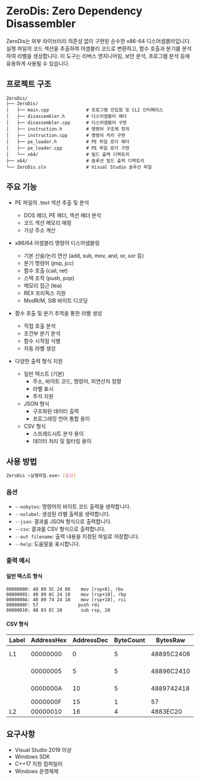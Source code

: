 # ZeroDis: Zero Dependency Disassembler

ZeroDis는 외부 라이브러리 의존성 없이 구현된 순수한 x86-64 디스어셈블러입니다. 실행 파일의 코드 섹션을 추출하여 어셈블리 코드로 변환하고, 함수 호출과 분기를 분석하여 라벨을 생성합니다. 이 도구는 리버스 엔지니어링, 보안 분석, 프로그램 분석 등에 유용하게 사용될 수 있습니다.

## 프로젝트 구조

```
ZeroDis/
├── ZeroDis/
│   ├── main.cpp              # 프로그램 진입점 및 CLI 인터페이스
│   ├── disassembler.h        # 디스어셈블러 헤더
│   ├── disassembler.cpp      # 디스어셈블러 구현
│   ├── instruction.h         # 명령어 구조체 정의
│   ├── instruction.cpp       # 명령어 처리 구현
│   ├── pe_loader.h           # PE 파일 로더 헤더
│   ├── pe_loader.cpp         # PE 파일 로더 구현
│   └── x64/                  # 빌드 출력 디렉토리
├── x64/                      # 솔루션 빌드 출력 디렉토리
└── ZeroDis.sln               # Visual Studio 솔루션 파일
```

## 주요 기능

- PE 파일의 .text 섹션 추출 및 분석
  - DOS 헤더, PE 헤더, 섹션 헤더 분석
  - 코드 섹션 메모리 매핑
  - 가상 주소 계산

- x86/64 어셈블리 명령어 디스어셈블링
  - 기본 산술/논리 연산 (add, sub, mov, and, or, xor 등)
  - 분기 명령어 (jmp, jcc)
  - 함수 호출 (call, ret)
  - 스택 조작 (push, pop)
  - 메모리 접근 (lea)
  - REX 프리픽스 지원
  - ModR/M, SIB 바이트 디코딩

- 함수 호출 및 분기 추적을 통한 라벨 생성
  - 직접 호출 분석
  - 조건부 분기 분석
  - 함수 시작점 식별
  - 자동 라벨 생성

- 다양한 출력 형식 지원
  - 일반 텍스트 (기본)
    - 주소, 바이트 코드, 명령어, 피연산자 정렬
    - 라벨 표시
    - 주석 지원
  - JSON 형식
    - 구조화된 데이터 출력
    - 프로그래밍 언어 통합 용이
  - CSV 형식
    - 스프레드시트 분석 용이
    - 데이터 처리 및 필터링 용이

## 사용 방법

```bash
ZeroDis <실행파일.exe> [옵션]
```

### 옵션

- `--nobytes`: 명령어의 바이트 코드 출력을 생략합니다.
- `--nolabel`: 생성된 라벨 출력을 생략합니다.
- `--json`: 결과를 JSON 형식으로 출력합니다.
- `--csv`: 결과를 CSV 형식으로 출력합니다.
- `--out filename`: 출력 내용을 지정된 파일로 저장합니다.
- `--help`: 도움말을 표시합니다.

### 출력 예시

#### 일반 텍스트 형식
```
00000000: 48 89 5C 24 08    mov [rsp+8], rbx
00000005: 48 89 6C 24 10    mov [rsp+10], rbp
0000000A: 48 89 74 24 18    mov [rsp+18], rsi
0000000F: 57               push rdi
00000010: 48 83 EC 20       sub rsp, 20
```

#### CSV 형식
| Label | AddressHex | AddressDec | ByteCount | BytesRaw | Mnemonic | Operands |
|-------|------------|------------|-----------|----------|----------|----------|
| L1    | 00000000   | 0          | 5         | 48895C2408 | mov      | [rsp+8], rbx |
|       | 00000005   | 5          | 5         | 48896C2410 | mov      | [rsp+10], rbp |
|       | 0000000A   | 10         | 5         | 4889742418 | mov      | [rsp+18], rsi |
|       | 0000000F   | 15         | 1         | 57         | push     | rdi |
| L2    | 00000010   | 16         | 4         | 4883EC20   | sub      | rsp, 20 |


## 요구사항
- Visual Studio 2019 이상
- Windows SDK
- C++17 지원 컴파일러
- Windows 운영체제
